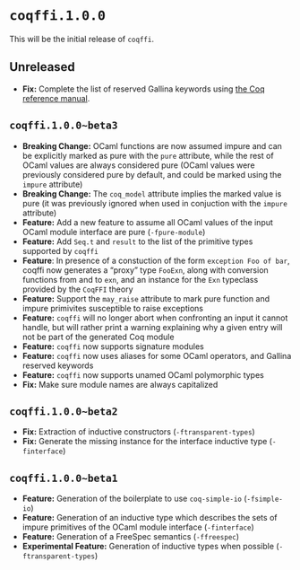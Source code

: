 # `coqffi.1.0.0`

This will be the initial release of `coqffi`.

## Unreleased

- **Fix:** Complete the list of reserved Gallina keywords using [the
  Coq reference manual][coq-refman].

  [coq-refman]: https://coq.github.io/doc/v8.9/refman/language/gallina-specification-language.html

## `coqffi.1.0.0~beta3`

- **Breaking Change:** OCaml functions are now assumed impure and can
  be explicitly marked as pure with the `pure` attribute, while the
  rest of OCaml values are always considered pure (OCaml values
  were previously considered pure by default, and could be marked
  using the `impure` attribute)
- **Breaking Change:** The `coq_model` attribute implies the marked
  value is pure (it was previously ignored when used in conjuction
  with the `impure` attribute)
- **Feature:** Add a new feature to assume all OCaml values of
  the input OCaml module interface are pure (`-fpure-module`)
- **Feature:** Add `Seq.t` and `result` to the list of the primitive
  types supported by `coqffi`
- **Feature**: In presence of a constuction of the form `exception Foo
  of bar`, coqffi now generates a “proxy” type `FooExn`, along with
  conversion functions from and to `exn`, and an instance for the
  `Exn` typeclass provided by the `CoqFFI` theory
- **Feature:** Support the `may_raise` attribute to mark pure function
  and impure primivites susceptible to raise exceptions
- **Feature:** `coqffi` will no longer abort when confronting an input
  it cannot handle, but will rather print a warning explaining why
  a given entry will not be part of the generated Coq module
- **Feature:** `coqffi` now supports signature modules
- **Feature:** `coqffi` now uses aliases for some OCaml operators,
  and Gallina reserved keywords
- **Feature:** `coqffi` now supports unamed OCaml polymorphic types
- **Fix:** Make sure module names are always capitalized

## `coqffi.1.0.0~beta2`

- **Fix:** Extraction of inductive constructors
  (`-ftransparent-types`)
- **Fix:** Generate the missing instance for the interface inductive
  type (`-finterface`)

## `coqffi.1.0.0~beta1`

- **Feature:** Generation of the boilerplate to use `coq-simple-io`
  (`-fsimple-io`)
- **Feature:** Generation of an inductive type which describes the
  sets of impure primitives of the OCaml module interface
  (`-finterface`)
- **Feature:** Generation of a FreeSpec semantics (`-ffreespec`)
- **Experimental Feature:** Generation of inductive types when
  possible (`-ftransparent-types`)
